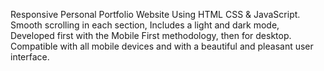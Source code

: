Responsive Personal Portfolio Website Using HTML CSS & JavaScript. Smooth scrolling in each section, Includes a light and dark mode, Developed first with the Mobile First methodology, then for desktop. Compatible with all mobile devices and with a beautiful and pleasant user interface.
